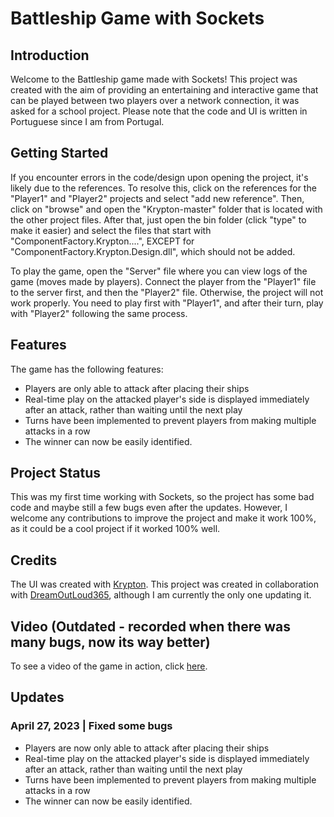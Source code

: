 # Battleship Game with Sockets

## Introduction
Welcome to the Battleship game made with Sockets! This project was created with the aim of providing an entertaining and interactive game that can be played between two players over a network connection, it was asked for a school project. Please note that the code and UI is written in Portuguese since I am from Portugal.

## Getting Started
If you encounter errors in the code/design upon opening the project, it's likely due to the references. To resolve this, click on the references for the "Player1" and "Player2" projects and select "add new reference". Then, click on "browse" and open the "Krypton-master" folder that is located with the other project files. After that, just open the bin folder (click "type" to make it easier) and select the files that start with "ComponentFactory.Krypton....", EXCEPT for "ComponentFactory.Krypton.Design.dll", which should not be added.

To play the game, open the "Server" file where you can view logs of the game (moves made by players). Connect the player from the "Player1" file to the server first, and then the "Player2" file. Otherwise, the project will not work properly. You need to play first with "Player1", and after their turn, play with "Player2" following the same process.

## Features
The game has the following features:
- Players are only able to attack after placing their ships
- Real-time play on the attacked player's side is displayed immediately after an attack, rather than waiting until the next play
- Turns have been implemented to prevent players from making multiple attacks in a row
- The winner can now be easily identified.

## Project Status
This was my first time working with Sockets, so the project has some bad code and maybe still a few bugs even after the updates. However, I welcome any contributions to improve the project and make it work 100%, as it could be a cool project if it worked 100% well.

## Credits
The UI was created with [Krypton](https://github.com/ComponentFactory/Krypton).
This project was created in collaboration with [DreamOutLoud365](https://github.com/DreamOutLoud365), although I am currently the only one updating it.

## Video (Outdated - recorded when there was many bugs, now its way better)
To see a video of the game in action, click [here](https://user-images.githubusercontent.com/66210711/195928002-e63e497b-bd03-48ca-9598-fb64162b11b8.mp4).

## Updates
### April 27, 2023 | Fixed some bugs
- Players are now only able to attack after placing their ships
- Real-time play on the attacked player's side is displayed immediately after an attack, rather than waiting until the next play
- Turns have been implemented to prevent players from making multiple attacks in a row
- The winner can now be easily identified.
